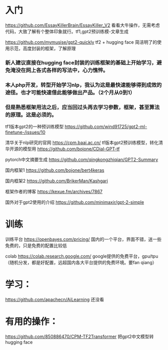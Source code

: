 # 入门

https://github.com/EssayKillerBrain/EssayKiller_V2  看看大牛操作，无需考虑代码，大致了解有个整体印象就行。tf1,gpt2预训练模-文章生成

https://github.com/mymusise/gpt2-quickly    tf2 + hugging face 简洁明了的使用示范，高度封装的框架，了解原理

### 新人建议直接在hugging face封装的训练框架的基础上开始学习，避免淹没在网上各式各样的写法中，心力憔悴。
### 本人php开发，转型开始学习nlp，我认为这是最快速能够得到成效的途径。也才可能快速借此能够做出产品。（2个月从0到1）
### 但是熟悉框架用法之后，应当回过头再去学习参数，框架，甚至算法的原理。这是必须的。

tf1版本gpt2的一种预训练模型
https://github.com/wind91725/gpt2-ml-finetune-/issues/10

清华关于nlp研究的官网
https://cpm.baai.ac.cn/
tf版本gpt2预训练模型，转化清华开源的模型用
https://github.com/bojone/CDial-GPT-tf

pytorch中文摘要生成
https://github.com/qingkongzhiqian/GPT2-Summary

国内框架1
https://github.com/bojone/bert4keras

国内框架2
https://github.com/BrikerMan/Kashgari

框架作者的博客
https://kexue.fm/archives/7867

国外对于gpt2使用的介绍
https://github.com/minimaxir/gpt-2-simple


# 训练

训练平台
https://openbayes.com/pricing/ 国内的一个平台，界面不错，送一些免费的，只是免费的配置比较低

colab
https://colab.research.google.com/ google提供的免费平台，gpu/tpu（随机分发，都是好配置，远超国内各大平台提供的免费环境。要fan qiang）

# 学习：
https://github.com/apachecn/AiLearning  还没看

# 有用的操作：
https://github.com/850886470/CPM-TF2Transformer  把gpt2中文模型转hugging face
